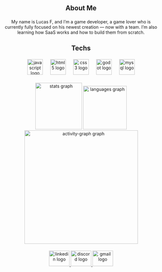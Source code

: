<h2 align="center">About Me</h2>

###

<p align="center">My name is Lucas F, and I’m a game developer, a game lover who is currently fully focused on his newest creation — now with a team. I’m also learning how SaaS works and how to build them from scratch.</p>

###

<h2 align="center">Techs</h2>

###

<div align="center">
  <img src="https://cdn.simpleicons.org/javascript/F7DF1E" height="50" alt="javascript logo"  />
  <img width="16" />
  <img src="https://cdn.simpleicons.org/html5/E34F26" height="50" alt="html5 logo"  />
  <img width="16" />
  <img src="https://cdn.simpleicons.org/css3/1572B6" height="50" alt="css3 logo"  />
  <img width="16" />
  <img src="https://cdn.simpleicons.org/godotengine/478CBF" height="50" alt="godot logo"  />
  <img width="16" />
  <img src="https://skillicons.dev/icons?i=mysql" height="50" alt="mysql logo"  />
</div>

###

<div align="center">
  <img src="https://github-readme-stats.vercel.app/api?username=NUBI400&hide_title=false&hide_rank=false&show_icons=true&include_all_commits=true&count_private=true&disable_animations=false&theme=tokyonight&locale=en&hide_border=false&order=1&custom_title=Stats" height="150" alt="stats graph"  />
  <img src="https://github-readme-stats.vercel.app/api/top-langs?username=NUBI400&locale=en&hide_title=false&layout=compact&card_width=320&langs_count=5&theme=tokyonight&hide_border=false&order=2" height="140" alt="languages graph"  />
  <img src="https://github-readme-activity-graph.vercel.app/graph?username=NUBI400&radius=16&theme=tokyo-night&area=true&order=5&hide_border=false&hide_title=false&custom_title=Activity%20Graph" height="365" alt="activity-graph graph"  />
</div>

###

<div align="center">
  <a href="https://www.linkedin.com/in/nubi400/" target="_blank">
    <img src="https://raw.githubusercontent.com/maurodesouza/profile-readme-generator/master/src/assets/icons/social/linkedin/default.svg" width="66" height="50" alt="linkedin logo"  />
  </a>
  <a href="https://discordapp.com/users/727641308604399748" target="_blank">
    <img src="https://raw.githubusercontent.com/maurodesouza/profile-readme-generator/master/src/assets/icons/social/discord/default.svg" width="66" height="50" alt="discord logo"  />
  </a>
  <a href="mailto:lucasfigueiredovieira07@gmail.com" target="_blank">
    <img src="https://raw.githubusercontent.com/maurodesouza/profile-readme-generator/master/src/assets/icons/social/gmail/default.svg" width="66" height="50" alt="gmail logo"  />
  </a>
</div>

###
